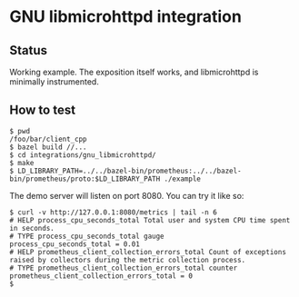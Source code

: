 # GNU libmicrohttpd integration

## Status

Working example. The exposition itself works, and libmicrohttpd is
minimally instrumented.

## How to test

````shell
$ pwd
/foo/bar/client_cpp
$ bazel build //...
$ cd integrations/gnu_libmicrohttpd/
$ make
$ LD_LIBRARY_PATH=../../bazel-bin/prometheus:../../bazel-bin/prometheus/proto:$LD_LIBRARY_PATH ./example
````

The demo server will listen on port 8080. You can try it like so:

````shell
$ curl -v http://127.0.0.1:8080/metrics | tail -n 6
# HELP process_cpu_seconds_total Total user and system CPU time spent in seconds.
# TYPE process_cpu_seconds_total gauge
process_cpu_seconds_total = 0.01
# HELP prometheus_client_collection_errors_total Count of exceptions raised by collectors during the metric collection process.
# TYPE prometheus_client_collection_errors_total counter
prometheus_client_collection_errors_total = 0
$
````
